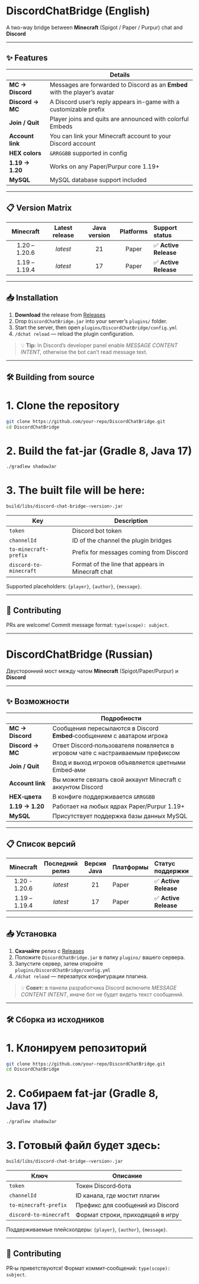 # DiscordChatBridge (English)

A two-way bridge between **Minecraft** (Spigot / Paper / Purpur) chat and **Discord**

---

## ✨ Features

|                  | Details                                                                       |
| ---------------- | ----------------------------------------------------------------------------- |
| **MC → Discord** | Messages are forwarded to Discord as an **Embed** with the player’s avatar    |
| **Discord → MC** | A Discord user’s reply appears in-game with a customizable prefix             |
| **Join / Quit**  | Player joins and quits are announced with colorful Embeds                     |
| **Account link** | You can link your Minecraft account to your Discord account                   |
| **HEX colors**   | `&RRGGBB` supported in config                                                 |
| **1.19 → 1.20**  | Works on any Paper/Purpur core 1.19+                                          |
| **MySQL**        | MySQL database support included                                               |

---

## 📋 Version Matrix

|   Minecraft     | Latest release | Java version | Platforms | Support status        |
|:---------------:|:--------------:|:------------:|:---------:|:----------------------|
| 1.20 – 1.20.6   |    _latest_    |      21      | Paper     | ✅ **Active Release** |
| 1.19 – 1.19.4   |    _latest_    |      17      | Paper     | ✅ **Active Release** |

---

## 📥 Installation

1. **Download** the release from [Releases](https://github.com/freadc0de/DiscordBridge/releases)
2. Drop `DiscordChatBridge.jar` into your server’s `plugins/` folder.
3. Start the server, then open `plugins/DiscordChatBridge/config.yml`
4. `/dchat reload` — reload the plugin configuration.

> 💡 **Tip:** In Discord’s developer panel enable *MESSAGE CONTENT INTENT*, otherwise the bot can’t read message text.

---

## 🛠️ Building from source

# 1. Clone the repository
```bash
git clone https://github.com/your-repo/DiscordChatBridge.git
cd DiscordChatBridge
```

# 2. Build the fat-jar (Gradle 8, Java 17)
```bash
./gradlew shadowJar
```

# 3. The built file will be here:
```bash
build/libs/discord-chat-bridge-<version>.jar
```

| Key                    | Description                       |
| ---------------------- | --------------------------------- |
| `token`                | Discord bot token                 |
| `channelId`            | ID of the channel the plugin bridges |
| `to‑minecraft-prefix`  | Prefix for messages coming from Discord  |
| `discord-to-minecraft` | Format of the line that appears in Minecraft chat  |

Supported placeholders: `{player}`, `{author}`, `{message}`.

---

## 🤝 Contributing

PRs are welcome!
Commit message format: `type(scope): subject`.


---


# DiscordChatBridge (Russian)

Двусторонний мост между чатом **Minecraft** (Spigot/Paper/Purpur) и **Discord**

---

## ✨ Возможности

|                  | Подробности                                                                      |
| ---------------- | -------------------------------------------------------------------------------- |
| **MC → Discord** | Сообщения пересылаются в Discord **Embed**‑сообщением с аватаром игрока          |
| **Discord → MC** | Ответ Discord‑пользователя появляется в игровом чате с настраиваемым префиксом   |
| **Join / Quit**  | Вход и выход игроков объявляется цветными Embed‑ами                              |
| **Account link** | Вы можете связать свой аккаунт Minecraft с аккунтом Discord                      |
| **HEX‑цвета**    | В конфиге поддерживается `&RRGGBB`                                               |
| **1.19 → 1.20**  | Работает на любых ядрах Paper/Purpur 1.19+                                       |
| **MySQL**        | Присутствует поддержка базы данных MySQL                                         |

---

## 📋 Список версий

|    Minecraft    | Последний релиз | Версия Java  | Платформы     | Статус поддержки               |
|:---------------:|:---------------:|:------------:|:--------------|:-------------------------------|
|  1.20 - 1.20.6  |    _latest_     |      21      | Paper         | ✅ **Active Release**          |
|  1.19 – 1.19.4  |    _latest_     |      17      | Paper         | ✅ **Active Release**          |

---

## 📥 Установка

1. **Скачайте** релиз с [Releases](https://github.com/freadc0de/DiscordBridge/releases)
2. Положите `DiscordChatBridge.jar` в папку `plugins/` вашего сервера.
3. Запустите сервер, затем откройте `plugins/DiscordChatBridge/config.yml`
4. `/dchat reload` — перезапуск конфигурации плагина.

> 💡 **Совет:** в панели разработчика Discord включите *MESSAGE CONTENT INTENT*, иначе бот не будет видеть текст сообщений.

---

## 🛠️ Сборка из исходников

# 1. Клонируем репозиторий
```bash
git clone https://github.com/your-repo/DiscordChatBridge.git
cd DiscordChatBridge
```

# 2. Собираем fat‑jar (Gradle 8, Java 17)
```bash
./gradlew shadowJar
```

# 3. Готовый файл будет здесь:
```bash
build/libs/discord-chat-bridge-<version>.jar
```

| Ключ                   | Описание                          |
| ---------------------- | --------------------------------- |
| `token`                | Токен Discord‑бота                |
| `channelId`            | ID канала, где мостит плагин      |
| `to‑minecraft-prefix`  | Префикс для сообщений из Discord  |
| `discord-to-minecraft` | Формат строки, приходящей в игру  |

Поддерживаемые плейсхолдеры: `{player}`, `{author}`, `{message}`.

---

## 🤝 Contributing

PR‑ы приветствуются!
Формат коммит‑сообщений: `type(scope): subject`.
